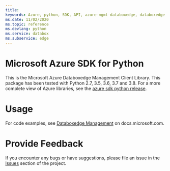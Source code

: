 ```yaml
---
title: 
keywords: Azure, python, SDK, API, azure-mgmt-databoxedge, databoxedge
ms.date: 11/02/2020
ms.topic: reference
ms.devlang: python
ms.service: databox
ms.subservice: edge
---
```

# Microsoft Azure SDK for Python

This is the Microsoft Azure Databoxedge Management Client Library.
This package has been tested with Python 2.7, 3.5, 3.6, 3.7 and 3.8.
For a more complete view of Azure libraries, see the [azure sdk python release](https://aka.ms/azsdk/python/all).


# Usage

For code examples, see [Databoxedge Management](https://docs.microsoft.com/python/api/overview/azure/)
on docs.microsoft.com.


# Provide Feedback

If you encounter any bugs or have suggestions, please file an issue in the
[Issues](https://github.com/Azure/azure-sdk-for-python/issues)
section of the project.




